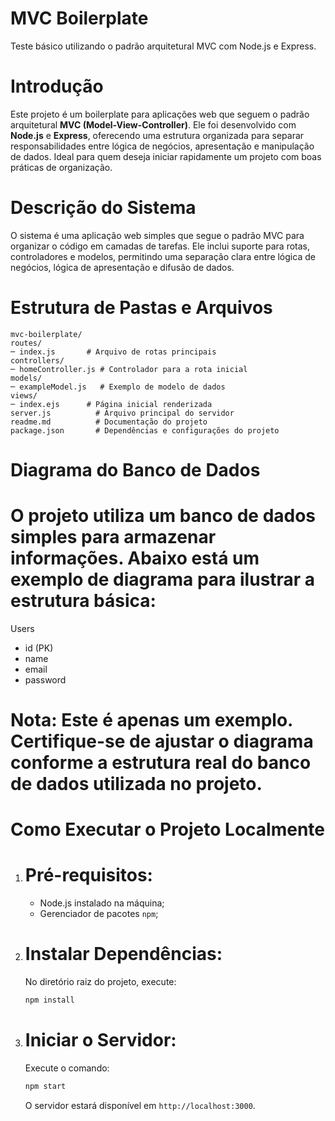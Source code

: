 # MVC Boilerplate

Teste básico utilizando o padrão arquitetural MVC com Node.js e Express.

# Introdução

Este projeto é um boilerplate para aplicações web que seguem o padrão arquitetural **MVC (Model-View-Controller)**. Ele foi desenvolvido com **Node.js** e **Express**, oferecendo uma estrutura organizada para separar responsabilidades entre lógica de negócios, apresentação e manipulação de dados. Ideal para quem deseja iniciar rapidamente um projeto com boas práticas de organização.

# Descrição do Sistema

O sistema é uma aplicação web simples que segue o padrão MVC para organizar o código em camadas de tarefas. Ele inclui suporte para rotas, controladores e modelos, permitindo uma separação clara entre lógica de negócios, lógica de apresentação e difusão de dados.

# Estrutura de Pastas e Arquivos

```
mvc-boilerplate/
routes/
─ index.js       # Arquivo de rotas principais
controllers/
─ homeController.js # Controlador para a rota inicial
models/
─ exampleModel.js   # Exemplo de modelo de dados
views/
─ index.ejs      # Página inicial renderizada
server.js          # Arquivo principal do servidor
readme.md          # Documentação do projeto
package.json       # Dependências e configurações do projeto
```

# Diagrama do Banco de Dados

# O projeto utiliza um banco de dados simples para armazenar informações. Abaixo está um exemplo de diagrama para ilustrar a estrutura básica:

Users
- id (PK)
- name
- email
- password

# **Nota:** Este é apenas um exemplo. Certifique-se de ajustar o diagrama conforme a estrutura real do banco de dados utilizada no projeto.

# Como Executar o Projeto Localmente

1. # Pré-requisitos:
   - Node.js instalado na máquina;
   - Gerenciador de pacotes `npm`;

2. # Instalar Dependências:
   No diretório raiz do projeto, execute:
   ```bash
   npm install
   ```

3. # Iniciar o Servidor:
   Execute o comando:
   ```bash
   npm start
   ```
   O servidor estará disponível em `http://localhost:3000`.
